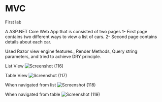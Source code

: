 # MVC

First lab

A ASP.NET Core Web App that is consisted of two pages
1- First page contains two different ways to view a list of cars.
2- Second page contains details about each car.

Used Razor view engine features., Render Methods, Query string parameters, and tried to achieve DRY principle.

List View
![Screenshot (116)](https://user-images.githubusercontent.com/71570992/224505285-daf773a1-f6f3-4288-b3f7-72c01d4dc16f.png)

Table View
![Screenshot (117)](https://user-images.githubusercontent.com/71570992/224505305-f535c0ee-c535-4f01-9e14-04122042dccf.png)

When navigated from list
![Screenshot (118)](https://user-images.githubusercontent.com/71570992/224505311-9ab12d39-3f73-4d40-860c-c4e2f9197802.png)

When navigated from table
![Screenshot (119)](https://user-images.githubusercontent.com/71570992/224505319-e9cf065e-83d8-4723-9661-ba5d8f399a33.png)

